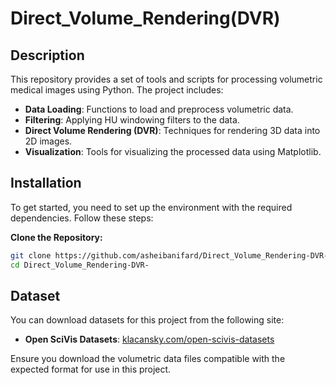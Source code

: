 # Direct_Volume_Rendering(DVR)

## Description

This repository provides a set of tools and scripts for processing volumetric medical images using Python. The project includes:
- **Data Loading**: Functions to load and preprocess volumetric data.
- **Filtering**: Applying HU windowing filters to the data.
- **Direct Volume Rendering (DVR)**: Techniques for rendering 3D data into 2D images.
- **Visualization**: Tools for visualizing the processed data using Matplotlib.

## Installation

To get started, you need to set up the environment with the required dependencies. Follow these steps:

**Clone the Repository:**
   ```bash
   git clone https://github.com/asheibanifard/Direct_Volume_Rendering-DVR-.git
   cd Direct_Volume_Rendering-DVR-
   ```
## Dataset

You can download datasets for this project from the following site:

- **Open SciVis Datasets**: [klacansky.com/open-scivis-datasets](https://klacansky.com/open-scivis-datasets/)

Ensure you download the volumetric data files compatible with the expected format for use in this project.
